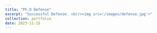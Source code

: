 ```yaml
---
title: "Ph.D Defense"
excerpt: "Successful Defense. <br/><img src='/images/defense.jpg'>"
collection: portfolio
date: 2023-11-15
---
```

